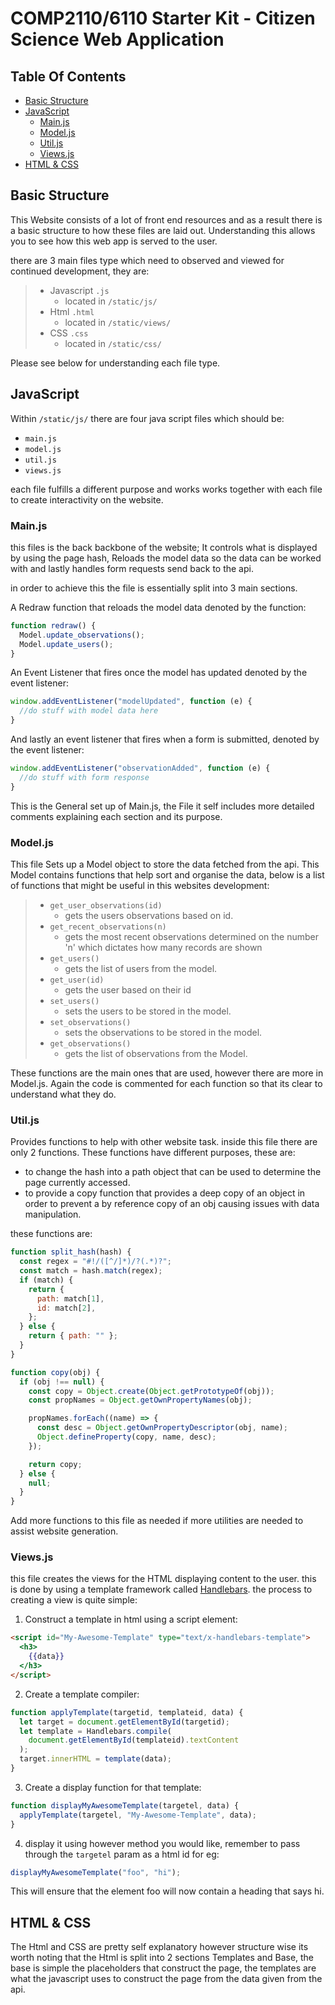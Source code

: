# COMP2110/6110 Starter Kit - Citizen Science Web Application

## Table Of Contents

- [Basic Structure](#basic-structure)
- [JavaScript](#javascript)
  - [Main.js](#mainjs)
  - [Model.js](#modeljs)
  - [Util.js](#utiljs)
  - [Views.js](#viewsjs)
- [HTML & CSS](#html---css)

## Basic Structure

This Website consists of a lot of front end resources and as a result there is a basic structure to how these files are laid out. Understanding this allows you to see how this web app is served to the user.

there are 3 main files type which need to observed and viewed for continued development, they are:

> - Javascript `.js`
>   - located in `/static/js/`
> - Html `.html`
>   - located in `/static/views/`
> - CSS `.css`
>   - located in `/static/css/`

Please see below for understanding each file type.

## JavaScript

Within `/static/js/` there are four java script files which should be:

- `main.js`
- `model.js`
- `util.js`
- `views.js`

each file fulfills a different purpose and works works together with each file to create interactivity on the website.

### Main.js

this files is the back backbone of the website; It controls what is displayed by using the page hash, Reloads the model data so the data can be worked with and lastly handles form requests send back to the api.

in order to achieve this the file is essentially split into 3 main sections.

A Redraw function that reloads the model data denoted by the function:

```javascript
function redraw() {
  Model.update_observations();
  Model.update_users();
}
```

An Event Listener that fires once the model has updated denoted by the event listener:

```javascript
window.addEventListener("modelUpdated", function (e) {
  //do stuff with model data here
}
```

And lastly an event listener that fires when a form is submitted, denoted by the event listener:

```javascript
window.addEventListener("observationAdded", function (e) {
  //do stuff with form response
}

```

This is the General set up of Main.js, the File it self includes more detailed comments explaining each section and its purpose.

### Model.js

This file Sets up a Model object to store the data fetched from the api. This Model contains functions that help sort and organise the data, below is a list of functions that might be useful in this websites development:

> - `get_user_observations(id)`
>   - gets the users observations based on id.
> - `get_recent_observations(n)`
>   - gets the most recent observations determined on the number 'n' which dictates how many records are shown
> - `get_users()`
>   - gets the list of users from the model.
> - `get_user(id)`
>   - gets the user based on their id
> - `set_users()`
>   - sets the users to be stored in the model.
> - `set_observations()`
>   - sets the observations to be stored in the model.
> - `get_observations()`
>   - gets the list of observations from the Model.

These functions are the main ones that are used, however there are more in Model.js. Again the code is commented for each function so that its clear to understand what they do.

### Util.js

Provides functions to help with other website task. inside this file there are only 2 functions. These functions have different purposes, these are:

- to change the hash into a path object that can be used to determine the page currently accessed.
- to provide a copy function that provides a deep copy of an object in order to prevent a by reference copy of an obj causing issues with data manipulation.

these functions are:

```Javascript
function split_hash(hash) {
  const regex = "#!/([^/]*)/?(.*)?";
  const match = hash.match(regex);
  if (match) {
    return {
      path: match[1],
      id: match[2],
    };
  } else {
    return { path: "" };
  }
}

function copy(obj) {
  if (obj !== null) {
    const copy = Object.create(Object.getPrototypeOf(obj));
    const propNames = Object.getOwnPropertyNames(obj);

    propNames.forEach((name) => {
      const desc = Object.getOwnPropertyDescriptor(obj, name);
      Object.defineProperty(copy, name, desc);
    });

    return copy;
  } else {
    null;
  }
}
```

Add more functions to this file as needed if more utilities are needed to assist website generation.

### Views.js

this file creates the views for the HTML displaying content to the user. this is done by using a template framework called [Handlebars](https://handlebarsjs.com/). the process to creating a view is quite simple:

1. Construct a template in html using a script element:

```html
<script id="My-Awesome-Template" type="text/x-handlebars-template">
  <h3>
    {{data}}
  </h3>
</script>
```

2. Create a template compiler:

```javascript
function applyTemplate(targetid, templateid, data) {
  let target = document.getElementById(targetid);
  let template = Handlebars.compile(
    document.getElementById(templateid).textContent
  );
  target.innerHTML = template(data);
}
```

3. Create a display function for that template:

```javascript
function displayMyAwesomeTemplate(targetel, data) {
  applyTemplate(targetel, "My-Awesome-Template", data);
}
```

4. display it using however method you would like, remember to pass through the `targetel` param as a html id for eg:

```javascript
displayMyAwesomeTemplate("foo", "hi");
```

This will ensure that the element foo will now contain a heading that says hi.

## HTML & CSS

The Html and CSS are pretty self explanatory however structure wise its worth noting that the Html is split into 2 sections Templates and Base, the base is simple the placeholders that construct the page, the templates are what the javascript uses to construct the page from the data given from the api.
